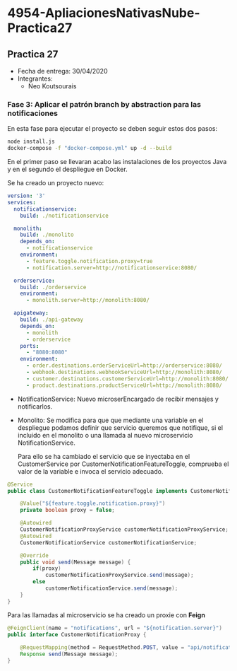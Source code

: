 # 4954-ApliacionesNativasNube-Practica27
## Practica 27
* Fecha de entrega: 30/04/2020
* Integrantes:
  * Neo Koutsourais
  
### Fase 3: Aplicar el patrón branch by abstraction para las notificaciones
En esta fase para ejecutar el proyecto se deben seguir estos dos pasos:

``` sh
node install.js
docker-compose -f "docker-compose.yml" up -d --build
```

En el primer paso se llevaran acabo las instalaciones de los proyectos Java y en el segundo el despliegue en Docker.

Se ha creado un proyecto nuevo:

``` yml
version: '3'
services:
  notificationservice:
    build: ./notificationservice

  monolith:
    build: ./monolito
    depends_on: 
      - notificationservice
    environment:
      - feature.toggle.notification.proxy=true
      - notification.server=http://notificationservice:8080/

  orderservice:
    build: ./orderservice
    environment:
      - monolith.server=http://monolith:8080/

  apigateway:
    build: ./api-gateway
    depends_on: 
      - monolith
      - orderservice
    ports:
      - "8080:8080"
    environment:
      - order.destinations.orderServiceUrl=http://orderservice:8080/
      - webhook.destinations.webhookServiceUrl=http://monolith:8080/
      - customer.destinations.customerServiceUrl=http://monolith:8080/
      - product.destinations.productServiceUrl=http://monolith:8080/
```

  - NotificationService:
    Nuevo microserEncargado de recibir mensajes y notificarlos.
  
  - Monolito:
    Se modifica para que que mediante una variable en el despliegue podamos definir que servicio queremos que notifique, si el incluido en el monolito o una llamada al nuevo microservicio NotificationService.
    
    Para ello se ha cambiado el servicio que se inyectaba en el CustomerService por CustomerNotificationFeatureToggle, comprueba el valor de la variable e invoca el servicio adecuado. 

``` java
@Service
public class CustomerNotificationFeatureToggle implements CustomerNotification {

    @Value("${feature.toggle.notification.proxy}")
    private boolean proxy = false;

    @Autowired
    CustomerNotificationProxyService customerNotificationProxyService;
    @Autowired
    CustomerNotificationService customerNotificationService;

    @Override
    public void send(Message message) {
        if(proxy)
            customerNotificationProxyService.send(message);
        else
            customerNotificationService.send(message);
    }
}
```

  Para las llamadas al microservicio se ha creado un proxie con **Feign** 

``` java
@FeignClient(name = "notifications", url = "${notification.server}")
public interface CustomerNotificationProxy {
    
    @RequestMapping(method = RequestMethod.POST, value = "api/notifications", consumes = "application/json")
    Response send(Message message);
}
```   
